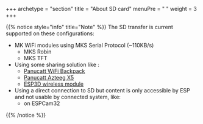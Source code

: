 +++
archetype = "section"
title = "About SD card"
menuPre = "<i class='fas fa-sd-card'></i> "
weight = 3
+++

{{% notice style="info" title="Note"  %}}
The SD transfer is current supported on these configurations:
  * MK WiFi modules using MKS Serial Protocol (~110KB/s)
     - MKS Robin 
     - MKS TFT
  * Using some sharing solution like : 
    - [Panucatt WiFi Backpack](https://www.panucatt.com/ProductDetails.asp?ProductCode=WB8266)
    - [Panucatt Azteeg X5](http://www.panucatt.com/azteeg_X5_mini_reprap_3d_printer_controller_p/ax5mini.htm)
    - [ESP3D wireless module](https://oshwhub.com/liqijian101/esp3d_esp32__camer-v2)
  * Using a direct connection to SD but content is only accessible by ESP and not usable by connected system, like:
    -  on ESPCam32

{{% /notice %}}